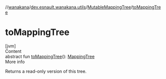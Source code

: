 //[wanakana](../../index.md)/[dev.esnault.wanakana.utils](../index.md)/[MutableMappingTree](index.md)/[toMappingTree](to-mapping-tree.md)



# toMappingTree  
[jvm]  
Content  
abstract fun [toMappingTree](to-mapping-tree.md)(): [MappingTree](../-mapping-tree/index.md)  
More info  


Returns a read-only version of this tree.

  



